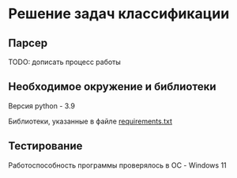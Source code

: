 <h1>Решение задач классификации</h1>
<h2>Парсер</h2>
TODO: дописать процесс работы
<h2>Необходимое окружение и библиотеки</h2>
<p>
  Версия python - 3.9
</p>
<p>
Библиотеки, указанные в файле <a href="https://github.com/sozmi/NT_analysys/blob/add_readme/NT_analysis/requirements.txt">requirements.txt</a>
</p>

<h2>Тестирование</h2>
Работоспособность программы проверялось в ОС - Windows 11
